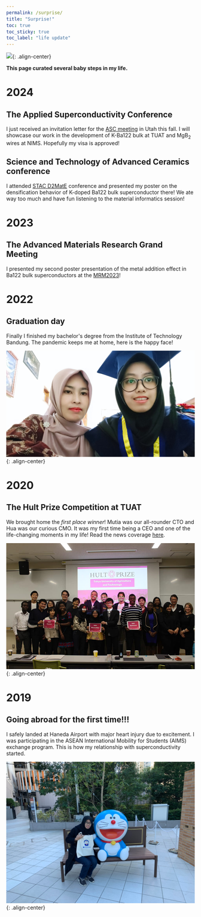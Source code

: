 ```yaml
---
permalink: /surprise/
title: "Surprise!"
toc: true
toc_sticky: true
toc_label: "life update"
---
```


<img src="/assets/images/thumbnail/teaser.png" style="max-height: 500px">{: .align-center}

**This page curated several baby steps in my life.**

# 2024

## The Applied Superconductivity Conference

I just received an invitation letter for the [ASC meeting](https://www.appliedsuperconductivity.org/asc2024/) in Utah this fall. 
I will showcase our work in the development of K-Ba122 bulk at TUAT and MgB<sub>2</sub> wires at NIMS. Hopefully my visa is approved!

## Science and Technology of Advanced Ceramics conference

I attended [STAC D2MatE](https://dxmt.mext.go.jp/) conference and presented my poster on the densification behavior of K-doped Ba122 bulk superconductor there!
We ate way too much and have fun listening to the material informatics session!

# 2023

## The Advanced Materials Research Grand Meeting

I presented my second poster presentation of the metal addition effect in Ba122 bulk superconductors at the [MRM2023](https://mrm2023.jmru.org/)!

# 2022

## Graduation day

Finally I finished my bachelor's degree from the Institute of Technology Bandung.
The pandemic keeps me at home, here is the happy face!

<img src="/assets/images/life-update/graduation.png" style="max-height: 500px">{: .align-center}

# 2020

## The Hult Prize Competition at TUAT

We brought home the *first place winner*! Mutia was our all-rounder CTO and Hua was our curious CMO. 
It was my first time being a CEO and one of the life-changing moments in my life!
Read the news coverage [here](https://www.itb.ac.id/news/a-student-of-itb-led-her-team-to-champion-the-hult-prize-on-campus-in-japan/57379).

<img src="/assets/images/life-update/hult.png" style="max-height: 500px">{: .align-center}

# 2019

## Going abroad for the first time!!!

I safely landed at Haneda Airport with major heart injury due to excitement. 
I was participating in the ASEAN International Mobility for Students (AIMS) exchange program.
This is how my relationship with superconductivity started.

<img src="/assets/images/life-update/tokyo.png" style="max-height: 500px">{: .align-center}
